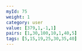 ```yaml
---
myId: 75
weight: 1
category: user
value: [379,1,-1,1]
pairs: [1,30,100,10,1,40,5]
tags: [5,15,19,25,30,35,40]
---
```


